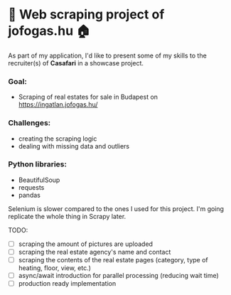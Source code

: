 # :house_with_garden: Web scraping project of jofogas.hu :house:

As part of my application, I'd like to present some of my skills to the recruiter(s) of **Casafari** in a showcase project. 

### Goal:
- Scraping of real estates for sale in Budapest on https://ingatlan.jofogas.hu/

### Challenges:
- creating the scraping logic
- dealing with missing data and outliers

### Python libraries:
- BeautifulSoup
- requests
- pandas



Selenium is slower compared to the ones I used for this project. I'm going replicate the whole thing in Scrapy later.

TODO:
- [ ] scraping the amount of pictures are uploaded
- [ ] scraping the real estate agency's name and contact
- [ ] scraping the contents of the real estate pages (category, type of heating, floor, view, etc.)
- [ ] async/await introduction for parallel processing (reducing wait time)
- [ ] production ready implementation
